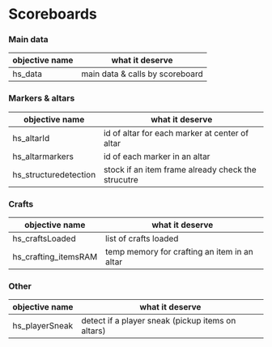 # Scoreboards
### Main data
| objective name | what it deserve |
|--|--|
| hs_data | main data & calls by scoreboard |

### Markers & altars
| objective name | what it deserve |
|--|--|
| hs_altarId | id of altar for each marker at center of altar |
| hs_altarmarkers | id of each marker in an altar |
| hs_structuredetection | stock if an item frame already check the strucutre |

### Crafts
| objective name | what it deserve |
|--|--|
| hs_craftsLoaded | list of crafts loaded |
| hs_crafting_itemsRAM | temp memory for crafting an item in an altar |

### Other
| objective name | what it deserve |
|--|--|
| hs_playerSneak | detect if a player sneak (pickup items on altars) |
